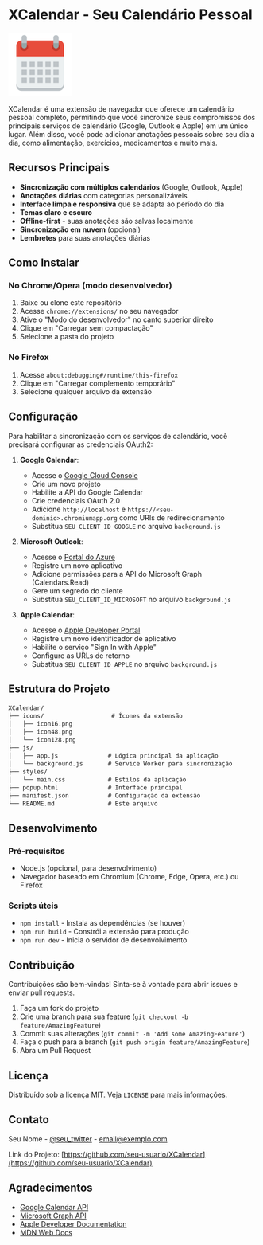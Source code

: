 # XCalendar - Seu Calendário Pessoal

![XCalendar Logo](icons/icon128.png)

XCalendar é uma extensão de navegador que oferece um calendário pessoal completo, permitindo que você sincronize seus compromissos dos principais serviços de calendário (Google, Outlook e Apple) em um único lugar. Além disso, você pode adicionar anotações pessoais sobre seu dia a dia, como alimentação, exercícios, medicamentos e muito mais.

## Recursos Principais

- **Sincronização com múltiplos calendários** (Google, Outlook, Apple)
- **Anotações diárias** com categorias personalizáveis
- **Interface limpa e responsiva** que se adapta ao período do dia
- **Temas claro e escuro**
- **Offline-first** - suas anotações são salvas localmente
- **Sincronização em nuvem** (opcional)
- **Lembretes** para suas anotações diárias

## Como Instalar

### No Chrome/Opera (modo desenvolvedor)

1. Baixe ou clone este repositório
2. Acesse `chrome://extensions/` no seu navegador
3. Ative o "Modo do desenvolvedor" no canto superior direito
4. Clique em "Carregar sem compactação"
5. Selecione a pasta do projeto

### No Firefox

1. Acesse `about:debugging#/runtime/this-firefox`
2. Clique em "Carregar complemento temporário"
3. Selecione qualquer arquivo da extensão

## Configuração

Para habilitar a sincronização com os serviços de calendário, você precisará configurar as credenciais OAuth2:

1. **Google Calendar**:
   - Acesse o [Google Cloud Console](https://console.cloud.google.com/)
   - Crie um novo projeto
   - Habilite a API do Google Calendar
   - Crie credenciais OAuth 2.0
   - Adicione `http://localhost` e `https://<seu-dominio>.chromiumapp.org` como URIs de redirecionamento
   - Substitua `SEU_CLIENT_ID_GOOGLE` no arquivo `background.js`

2. **Microsoft Outlook**:
   - Acesse o [Portal do Azure](https://portal.azure.com/)
   - Registre um novo aplicativo
   - Adicione permissões para a API do Microsoft Graph (Calendars.Read)
   - Gere um segredo do cliente
   - Substitua `SEU_CLIENT_ID_MICROSOFT` no arquivo `background.js`

3. **Apple Calendar**:
   - Acesse o [Apple Developer Portal](https://developer.apple.com/)
   - Registre um novo identificador de aplicativo
   - Habilite o serviço "Sign In with Apple"
   - Configure as URLs de retorno
   - Substitua `SEU_CLIENT_ID_APPLE` no arquivo `background.js`

## Estrutura do Projeto

```
XCalendar/
├── icons/                   # Ícones da extensão
│   ├── icon16.png
│   ├── icon48.png
│   └── icon128.png
├── js/
│   ├── app.js              # Lógica principal da aplicação
│   └── background.js       # Service Worker para sincronização
├── styles/
│   └── main.css            # Estilos da aplicação
├── popup.html              # Interface principal
├── manifest.json           # Configuração da extensão
└── README.md               # Este arquivo
```

## Desenvolvimento

### Pré-requisitos

- Node.js (opcional, para desenvolvimento)
- Navegador baseado em Chromium (Chrome, Edge, Opera, etc.) ou Firefox

### Scripts úteis

- `npm install` - Instala as dependências (se houver)
- `npm run build` - Constrói a extensão para produção
- `npm run dev` - Inicia o servidor de desenvolvimento

## Contribuição

Contribuições são bem-vindas! Sinta-se à vontade para abrir issues e enviar pull requests.

1. Faça um fork do projeto
2. Crie uma branch para sua feature (`git checkout -b feature/AmazingFeature`)
3. Commit suas alterações (`git commit -m 'Add some AmazingFeature'`)
4. Faça o push para a branch (`git push origin feature/AmazingFeature`)
5. Abra um Pull Request

## Licença

Distribuído sob a licença MIT. Veja `LICENSE` para mais informações.

## Contato

Seu Nome - [@seu_twitter](https://twitter.com/seu_twitter) - email@exemplo.com

Link do Projeto: [https://github.com/seu-usuario/XCalendar](https://github.com/seu-usuario/XCalendar)

## Agradecimentos

- [Google Calendar API](https://developers.google.com/calendar)
- [Microsoft Graph API](https://docs.microsoft.com/en-us/graph/)
- [Apple Developer Documentation](https://developer.apple.com/documentation/)
- [MDN Web Docs](https://developer.mozilla.org/)
